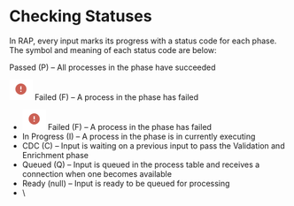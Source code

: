 # Checking Statuses

In RAP, every input marks its progress with a status code for each phase. The symbol and meaning of each status code are below:

 Passed \(P\) – All processes in the phase have succeeded

![](../../.gitbook/assets/4.png) Failed \(F\) – A process in the phase has failed

* ![](../../.gitbook/assets/4.png) Failed \(F\) – A process in the phase has failed 
* In Progress \(I\) – A process in the phase is in currently executing 
* CDC \(C\) – Input is waiting on a previous input to pass the Validation and Enrichment phase 
* Queued \(Q\) – Input is queued in the process table and receives a connection when one becomes available 
* Ready \(null\) – Input is ready to be queued for processing
* \

